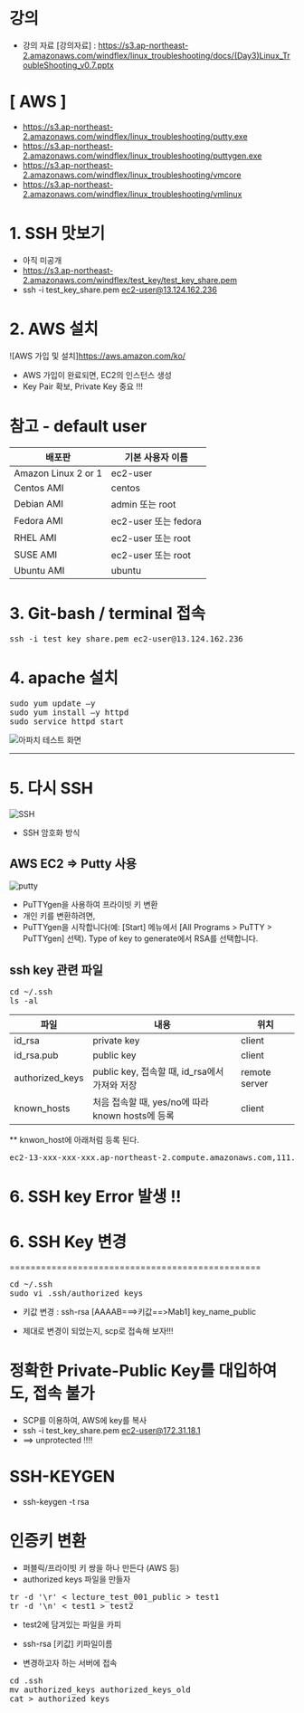 # 강의 
- 강의 자료 [강의자료] : https://s3.ap-northeast-2.amazonaws.com/windflex/linux_troubleshooting/docs/(Day3)Linux_TroubleShooting_v0.7.pptx


# [ AWS ]

- https://s3.ap-northeast-2.amazonaws.com/windflex/linux_troubleshooting/putty.exe
- https://s3.ap-northeast-2.amazonaws.com/windflex/linux_troubleshooting/puttygen.exe
- https://s3.ap-northeast-2.amazonaws.com/windflex/linux_troubleshooting/vmcore
- https://s3.ap-northeast-2.amazonaws.com/windflex/linux_troubleshooting/vmlinux


# 1. SSH 맛보기 #
 - 아직 미공개
 - https://s3.ap-northeast-2.amazonaws.com/windflex/test_key/test_key_share.pem
 - ssh -i test_key_share.pem ec2-user@13.124.162.236

# 2. AWS 설치 #
![AWS 가입 및 설치]https://aws.amazon.com/ko/
- AWS 가입이 완료되면, EC2의 인스턴스 생성
- Key Pair 확보, Private Key 중요 !!!


# 참고 - default user
| 배포판 | 기본 사용자 이름|
|---|---|
| Amazon Linux 2 or 1  |  ec2-user  |
| Centos AMI                           |  centos |
| Debian AMI   | admin 또는 root |
| Fedora AMI | ec2-user 또는 fedora |
| RHEL AMI | ec2-user 또는 root |
| SUSE AMI | ec2-user 또는 root |
| Ubuntu AMI | ubuntu |


# 3. Git-bash / terminal 접속 #
<pre>
ssh -i test_key_share.pem ec2-user@13.124.162.236
</pre>

# 4. apache 설치 #
<pre>
sudo yum update –y 
sudo yum install –y httpd 
sudo service httpd start 
</pre>
![아파치 테스트 화면](https://mblogthumb-phinf.pstatic.net/MjAxNjExMDhfNDEg/MDAxNDc4NTYzNzMyMjQ3.PqaY6ZTLGl_KFLfdZyyYNnx_mpYlUQmQNVXoOCb3PKcg.5pYlKyUR4nr0F1pYeRNngKBMrkxbI1-ytke6xyPXx1sg.JPEG.wizardkyn/httpd_RHEL72.JPG?type=w2)


------------------------------------------

# 5. 다시 SSH #
![SSH](http://www.fs.com/images/ckfinder/ftp_images/tutorial/secure-ssh-client.jpg)
- SSH 암호화 방식

## AWS EC2 => Putty 사용 ##
![putty](http://www.fs.com/images/ckfinder/ftp_images/tutorial/putty.jpg)
 - PuTTYgen을 사용하여 프라이빗 키 변환
 - 개인 키를 변환하려면,
 - PuTTYgen을 시작합니다(예: [Start] 메뉴에서 [All Programs > PuTTY > PuTTYgen] 선택).
   Type of key to generate에서 RSA를 선택합니다.

## ssh key 관련 파일 
<pre>
cd ~/.ssh
ls -al 
</pre>

|파일  | 내용 | 위치    |
|------|-----|-----|
|id_rsa      | private key    |  client    |
|id_rsa.pub  | public key  | client    |
|authorized_keys  | public key, 접속할 때, id_rsa에서 가져와 저장  |  remote server   |
|known_hosts |  처음 접속할 때, yes/no에 따라 known hosts에 등록 | client |

** knwon_host에 아래처럼 등록 된다. 
<pre>
ec2-13-xxx-xxx-xxx.ap-northeast-2.compute.amazonaws.com,111.111.111.xxx ssh-rsa AAAAB3NzaC...D0AV
</pre>

# 6. SSH key Error 발생 !! #


# 6. SSH Key 변경 #
================================================

<pre>
cd ~/.ssh
sudo vi .ssh/authorized_keys
</pre>

* 키값 변경 : ssh-rsa [AAAAB===>키값==>Mab1] key_name_public
- 제대로 변경이 되었는지, scp로 접속해 보자!!!


# 정확한 Private-Public Key를 대입하여도, 접속 불가
 - SCP를 이용하여, AWS에 key를 복사
 - ssh -i test_key_share.pem  ec2-user@172.31.18.1
 - ==> unprotected !!!!


# SSH-KEYGEN
 - ssh-keygen -t rsa


# 인증키 변환
- 퍼블릭/프라이빗 키 쌍을 하나 만든다 (AWS 등)
- authorized keys 파일을 만들자
<pre>
tr -d '\r' < lecture_test_001_public > test1
tr -d '\n' < test1 > test2
</pre>
 - test2에 담겨있는 파일을 카피
 - ssh-rsa [키값] 키파일이름
 
- 변경하고자 하는 서버에 접속
<pre>
cd .ssh
mv authorized_keys authorized_keys_old
cat > authorized_keys
</pre>

